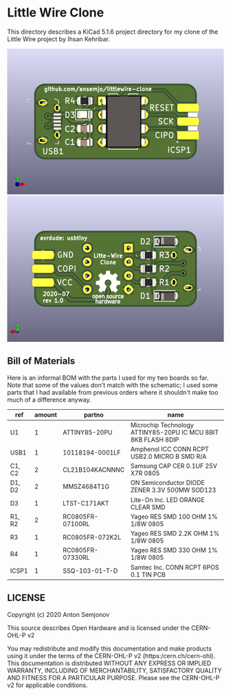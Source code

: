 # Little Wire Clone

This directory describes a KiCad 5.1.6 project directory for my clone of
the Little Wire project by Ihsan Kehribar.

![](pcbrender_front.png)
![](pcbrender_back.png)

## Bill of Materials

Here is an informal BOM with the parts I used for my two boards so far.
Note that some of the values don't match with the schematic; I used some parts
that I had available from previous orders where it shouldn't make too much of
a difference anyway.

| ref | amount | partno | name |
| --- | ------ | ------ | ---- |
| U1 | 1 | ATTINY85-20PU | Microchip Technology ATTINY85-20PU IC MCU 8BIT 8KB FLASH 8DIP |
| USB1 | 1 | 10118194-0001LF | Amphenol ICC CONN RCPT USB2.0 MICRO B SMD R/A |
| C1, C2 | 2 | CL21B104KACNNNC | Samsung CAP CER 0.1UF 25V X7R 0805 |
| D1, D2 | 2 | MMSZ4684T1G | ON Semiconductor DIODE ZENER 3.3V 500MW SOD123 |
| D3 | 1 | LTST-C171AKT | Lite-On Inc. LED ORANGE CLEAR SMD |
| R1, R2 | 2 | RC0805FR-07100RL | Yageo RES SMD 100 OHM 1% 1/8W 0805 |
| R3 | 1 | RC0805FR-072K2L | Yageo RES SMD 2.2K OHM 1% 1/8W 0805 |
| R4 | 1 | RC0805FR-07330RL | Yageo RES SMD 330 OHM 1% 1/8W 0805 |
| ICSP1 | 1 | SSQ-103-01-T-D | Samtec Inc. CONN RCPT 6POS 0.1 TIN PCB |

## LICENSE

Copyright (c) 2020 Anton Semjonov

This source describes Open Hardware and is licensed under the CERN-OHL-P v2

You may redistribute and modify this documentation and make products using it
under the terms of the CERN-OHL-P v2 (https:/cern.ch/cern-ohl). This
documentation is distributed WITHOUT ANY EXPRESS OR IMPLIED WARRANTY, INCLUDING
OF MERCHANTABILITY, SATISFACTORY QUALITY AND FITNESS FOR A PARTICULAR PURPOSE.
Please see the CERN-OHL-P v2 for applicable conditions.
